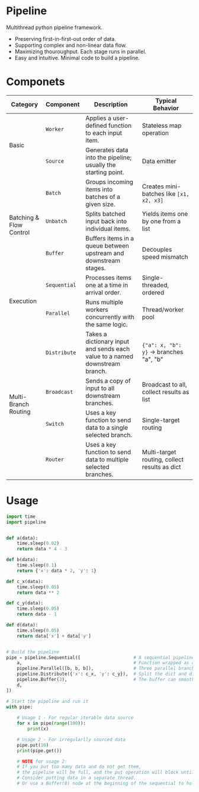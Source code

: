 # Pipeline

Multithread python pipeline framework.

* Preserving first-in-first-out order of data.
* Supporting complex and non-linear data flow.
* Maximizing thouroughput. Each stage runs in parallel. 
* Easy and intuitive. Minimal code to build a pipeline. 

# Componets

<table>
  <thead>
    <tr>
      <th>Category</th>
      <th>Component</th>
      <th>Description</th>
      <th>Typical Behavior</th>
    </tr>
  </thead>
  <tbody>
    <!-- Basic Units -->
    <tr>
      <td rowspan="2">Basic</td>
      <td><code>Worker</code></td>
      <td>Applies a user-defined function to each input item.</td>
      <td>Stateless map operation</td>
    </tr>
    <tr>
      <td><code>Source</code></td>
      <td>Generates data into the pipeline; usually the starting point.</td>
      <td>Data emitter</td>
    </tr>
    <!-- Batching -->
    <tr>
      <td rowspan="3">Batching & Flow Control</td>
      <td><code>Batch</code></td>
      <td>Groups incoming items into batches of a given size.</td>
      <td>Creates mini-batches like <code>[x1, x2, x3]</code></td>
    </tr>
    <tr>
      <td><code>Unbatch</code></td>
      <td>Splits batched input back into individual items.</td>
      <td>Yields items one by one from a list</td>
    </tr>
    <tr>
      <td><code>Buffer</code></td>
      <td>Buffers items in a queue between upstream and downstream stages.</td>
      <td>Decouples speed mismatch</td>
    </tr>
    <!-- Execution -->
    <tr>
      <td rowspan="2">Execution</td>
      <td><code>Sequential</code></td>
      <td>Processes items one at a time in arrival order.</td>
      <td>Single-threaded, ordered</td>
    </tr>
    <tr>
      <td><code>Parallel</code></td>
      <td>Runs multiple workers concurrently with the same logic.</td>
      <td>Thread/worker pool</td>
    </tr>
    <!-- Routing -->
    <tr>
      <td rowspan="4">Multi-Branch Routing</td>
      <td><code>Distribute</code></td>
      <td>Takes a dictionary input and sends each value to a named downstream branch.</td>
      <td><code>{"a": x, "b": y}</code> → branches "a", "b"</td>
    </tr>
    <tr>
      <td><code>Broadcast</code></td>
      <td>Sends a copy of input to all downstream branches.</td>
      <td>Broadcast to all, collect results as list</td>
    </tr>
    <tr>
      <td><code>Switch</code></td>
      <td>Uses a key function to send data to a single selected branch.</td>
      <td>Single-target routing</td>
    </tr>
    <tr>
      <td><code>Router</code></td>
      <td>Uses a key function to send data to multiple selected branches.</td>
      <td>Multi-target routing, collect results as dict</td>
    </tr>
  </tbody>
</table>


# Usage

```python
import time
import pipeline


def a(data):
    time.sleep(0.02)
    return data * 4 - 3

def b(data):
    time.sleep(0.1)
    return {'x': data * 2, 'y': 1}

def c_x(data):
    time.sleep(0.05)
    return data ** 2

def c_y(data):
    time.sleep(0.05)
    return data - 1

def d(data):
    time.sleep(0.05)
    return data['x'] + data['y']


# Build the pipeline
pipe = pipeline.Sequential([                    # A sequential pipeline
    a,                                          # Function wrapped as a node automatically
    pipeline.Parallel([b, b, b]),               # Three parallel branches
    pipeline.Distribute({'x': c_x, 'y': c_y}),  # Split the dict and distribute to two branches
    pipeline.Buffer(3),                         # The buffer can smooth out variations in processing time within the pipeline.
    d,
])

# Start the pipeline and run it
with pipe:  
    
    # Usage 1 - For regular iterable data source
    for x in pipe(range(100)):
        print(x)

    # Usage 2 - For irregularlly sourced data
    pipe.put(10)
    print(pipe.get())

    # NOTE for usage 2: 
    # If you put too many data and do not get them, 
    # the pipeline will be full, and the put operation will block until the pipeline has space to accept the data.
    # Consider putting data in a separate thread.
    # Or use a Buffer(0) node at the beginning of the sequential to hold infinite number of inputs.
```